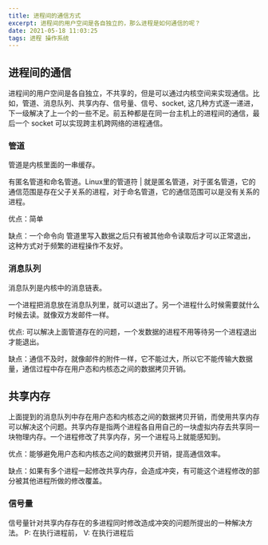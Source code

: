 ```yaml
---
title: 进程间的通信方式
excerpt: 进程间的用户空间是各自独立的，那么进程是如何通信的呢？
date: 2021-05-18 11:03:25
tags: 进程 操作系统
---
```

## 进程间的通信
进程间的用户空间是各自独立，不共享的，但是可以通过内核空间来实现通信。比如，管道、消息队列、共享内存、信号量、信号、socket, 这几种方式逐一递进，下一级解决了上一个的一些不足。前五种都是在同一台主机上的进程间的通信，最后一个 socket 可以实现跨主机跨网络的进程通信。

### 管道
管道是内核里面的一串缓存。

有匿名管道和命名管道。Linux里的管道符 | 就是匿名管道，对于匿名管道，它的通信范围是存在父子关系的进程，对于命名管道，它的通信范围可以是没有关系的进程。

优点：简单

缺点：一个命令向 管道里写入数据之后只有被其他命令读取后才可以正常退出，这种方式对于频繁的进程操作不友好。

### 消息队列
消息队列是内核中的消息链表。

一个进程把消息放在消息队列里，就可以退出了。另一个进程什么时候需要就什么时候去读。就像双方发邮件一样。

优点: 可以解决上面管道存在的问题，一个发数据的进程不用等待另一个进程退出才能退出。

缺点：通信不及时，就像邮件的附件一样，它不能过大，所以它不能传输大数据量，通信过程中存在用户态和内核态之间的数据拷贝开销。

## 共享内存
上面提到的消息队列中存在用户态和内核态之间的数据拷贝开销，而使用共享内存可以解决这个问题。共享内存是指两个进程各自用自己的一块虚拟内存去共享同一块物理内存。一个进程修改了共享内存，另一个进程马上就能感知到。

优点：能够避免用户态和内核态之间的数据拷贝开销，提高通信效率。

缺点：如果有多个进程一起修改共享内存，会造成冲突，有可能这个进程修改的部分被其他进程所做的修改覆盖。

### 信号量
信号量针对共享内存存在的多进程同时修改造成冲突的问题所提出的一种解决方法。
P: 在执行进程前，
V: 在执行进程后
